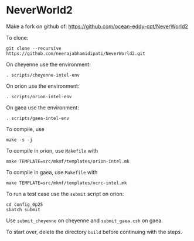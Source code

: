 NeverWorld2
===========

Make a fork on github of:
https://github.com/ocean-eddy-cpt/NeverWorld2

To clone: 
```
git clone --recursive https://github.com/neerajabhamidipati/NeverWorld2.git

```

On cheyenne use the environment:
```
. scripts/cheyenne-intel-env
```

On orion use the environment:
```
. scripts/orion-intel-env
```

On gaea use the environment:
```
. scripts/gaea-intel-env
```

To compile, use
```
make -s -j
```

To compile in orion, use `Makefile` with
```
make TEMPLATE=src/mkmf/templates/orion-intel.mk
```

To compile in gaea, use `Makefile` with
```
make TEMPLATE=src/mkmf/templates/ncrc-intel.mk
```

To run a test case use the `submit` script on orion:
```
cd config_0p25
sbatch submit
```
Use `submit_cheyenne` on cheyenne and `submit_gaea.csh` on gaea.

To start over, delete the directory `build` before continuing with the steps.
